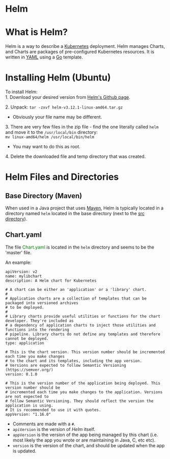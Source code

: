 # Helm  

# What is Helm?  


Helm is a way to describe a [Kubernetes](operating_systems/kubernetes/) deployment. Helm manages Charts, and Charts are packages of pre-configured Kubernetes resources. It is written in [YAML](learn_to_code/yaml) using a [Go](https://go.dev/) template.  

# Installing Helm (Ubuntu)  

To install Helm:  
1\. Download your desired version from [Helm's Github page](https://github.com/helm/helm/releases).  

2\. Unpack: `tar -zxvf helm-v3.12.1-linux-amd64.tar.gz` 
* Obviously your file name may be different.  

3\. There are very few files in the zip file - find the one literally called `helm` and move it to the `/usr/local/bin` directory:  <br>`mv linux-amd64/helm /usr/local/bin/helm`
* You may want to do this as root.  

4\. Delete the downloaded file and temp directory that was created.  

# Helm Files and Directories  


## Base Directory (Maven)  

When used in a Java project that uses [Maven](learn_to_code/java/maven), Helm is typically located in a directory named `helm` located in the base directory (next to the [src directory](learn_to_code/java/maven?id=locations-of-files-in-maven)).  

## Chart.yaml  

The file <font color="green">Chart.yaml</font> is located in the `helm` directory and seems to be the 'master' file. 

An example:  
```
apiVersion: v2
name: mylibchart
description: A Helm chart for Kubernetes

# A chart can be either an 'application' or a 'library' chart.
#
# Application charts are a collection of templates that can be packaged into versioned archives
# to be deployed.
#
# Library charts provide useful utilities or functions for the chart developer. They're included as
# a dependency of application charts to inject those utilities and functions into the rendering
# pipeline. Library charts do not define any templates and therefore cannot be deployed.
type: application

# This is the chart version. This version number should be incremented each time you make changes
# to the chart and its templates, including the app version.
# Versions are expected to follow Semantic Versioning (https://semver.org/)
version: 0.1.0

# This is the version number of the application being deployed. This version number should be
# incremented each time you make changes to the application. Versions are not expected to
# follow Semantic Versioning. They should reflect the version the application is using.
# It is recommended to use it with quotes.
appVersion: "1.16.0"
```  
* Comments are made with a `#`.  
* `apiVersion` is the version of _Helm_ itself.  
* `appVersion` is the version of the app being managed by this chart (i.e. most likely the app you wrote or are maintaining in Java, C, etc etc).  
* `version` is the version of the chart, and should be updated when the app is updated.  




